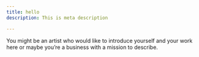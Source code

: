 ```yaml
---
title: hello
description: This is meta description

---
```

You might be an artist who would like to introduce yourself and your work here or maybe you&rsquo;re a business with a mission to describe.